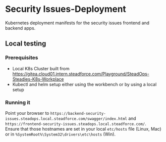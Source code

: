 # Security Issues-Deployment

Kubernetes deployment manifests for the security issues frontend and backend apps.

## Local testing

### Prerequisites
 
- Local K8s Cluster built from https://gitea.cloud01.intern.steadforce.com/Playground/SteadOps-Steadies-K8s-Workplace
- Kubectl and helm setup either using the workbench or by using a local setup

### Running it

Point your browser to `https://backend-security-issues.steadops.local.steadforce.com/swagger/index.html` and `https://frontend-security-issues.steadops.local.steadforce.com/`.
Ensure that those hostnames are set in your local `etc/hosts` file (Linux, Mac) or in
`%SystemRoot%\System32\drivers\etc\hosts` (Win).